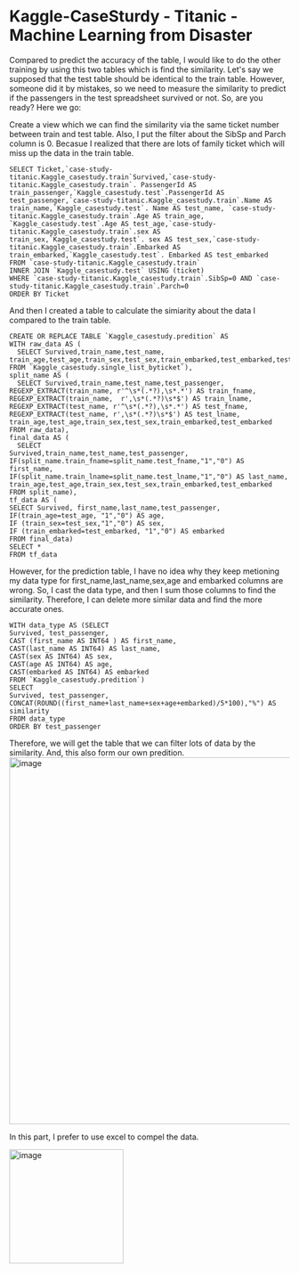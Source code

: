 # Kaggle-CaseSturdy -  Titanic - Machine Learning from Disaster

Compared to predict the accuracy of the table, I would like to do the other training by using this two tables which is find the similarity. Let's say we supposed that the test table should be identical to the train table. However, someone did it by mistakes, so we need to measure the similarity to predict if the passengers in the test spreadsheet survived or not. So, are you ready? Here we go:


Create a view which we can find the similarity via the same ticket number between train and test table. Also, I put the filter about the SibSp and Parch column is 0.
Becasue I realized that there are lots of family ticket which will miss up the data in the train table.
```mysql
SELECT Ticket,`case-study-titanic.Kaggle_casestudy.train`Survived,`case-study-titanic.Kaggle_casestudy.train`. PassengerId AS train_passenger,`Kaggle_casestudy.test`.PassengerId AS test_passenger,`case-study-titanic.Kaggle_casestudy.train`.Name AS train_name,`Kaggle_casestudy.test`. Name AS test_name, `case-study-titanic.Kaggle_casestudy.train`.Age AS train_age, `Kaggle_casestudy.test`.Age AS test_age,`case-study-titanic.Kaggle_casestudy.train`.sex AS train_sex,`Kaggle_casestudy.test`. sex AS test_sex,`case-study-titanic.Kaggle_casestudy.train`.Embarked AS train_embarked,`Kaggle_casestudy.test`. Embarked AS test_embarked
FROM `case-study-titanic.Kaggle_casestudy.train` 
INNER JOIN `Kaggle_casestudy.test` USING (ticket)
WHERE `case-study-titanic.Kaggle_casestudy.train`.SibSp=0 AND `case-study-titanic.Kaggle_casestudy.train`.Parch=0
ORDER BY Ticket
```
And then I created a table to calculate the simiarity about the data I compared to the train table.

```mysql
CREATE OR REPLACE TABLE `Kaggle_casestudy.predition` AS
WITH raw_data AS (
  SELECT Survived,train_name,test_name, train_age,test_age,train_sex,test_sex,train_embarked,test_embarked,test_passenger
FROM `Kaggle_casestudy.single_list_byticket`),
split_name AS (
  SELECT Survived,train_name,test_name,test_passenger,
REGEXP_EXTRACT(train_name, r'^\s*(.*?),\s*.*') AS train_fname,
REGEXP_EXTRACT(train_name,  r',\s*(.*?)\s*$') AS train_lname,
REGEXP_EXTRACT(test_name, r'^\s*(.*?),\s*.*') AS test_fname,
REGEXP_EXTRACT(test_name, r',\s*(.*?)\s*$') AS test_lname,
train_age,test_age,train_sex,test_sex,train_embarked,test_embarked
FROM raw_data),
final_data AS (
  SELECT 
Survived,train_name,test_name,test_passenger,
IF(split_name.train_fname=split_name.test_fname,"1","0") AS first_name,
IF(split_name.train_lname=split_name.test_lname,"1","0") AS last_name,
train_age,test_age,train_sex,test_sex,train_embarked,test_embarked
FROM split_name),
tf_data AS ( 
SELECT Survived, first_name,last_name,test_passenger,
IF(train_age=test_age, "1","0") AS age,
IF (train_sex=test_sex,"1","0") AS sex,
IF (train_embarked=test_embarked, "1","0") AS embarked
FROM final_data)
SELECT *
FROM tf_data
```
However, for the prediction table, I have no idea why they keep metioning my data type for first_name,last_name,sex,age and embarked columns are wrong.
So, I cast the data type, and then I sum those columns to find the similarity. Therefore, I can delete more similar data and find the more accurate ones.
```mysql
WITH data_type AS (SELECT 
Survived, test_passenger, 
CAST (first_name AS INT64 ) AS first_name,
CAST(last_name AS INT64) AS last_name,
CAST(sex AS INT64) AS sex,
CAST(age AS INT64) AS age,
CAST(embarked AS INT64) AS embarked
FROM `Kaggle_casestudy.predition`)
SELECT 
Survived, test_passenger,
CONCAT(ROUND((first_name+last_name+sex+age+embarked)/5*100),"%") AS similarity
FROM data_type
ORDER BY test_passenger
```
Therefore, we will get the table that we can filter lots of data by the similarity. And, this also form our own predition.
<img width="659" alt="image" src="https://github.com/ying2829/Kaggle-CaseSturdy/assets/162821565/14279e01-708b-45f6-9b44-5cdbbc3ed8c5">


In this part, I prefer to use excel to compel the data.

<img width="205" alt="image" src="https://github.com/ying2829/Kaggle-CaseSturdy/assets/162821565/ee77ff0e-3d21-4b58-8fa6-f25811f1d23d">

